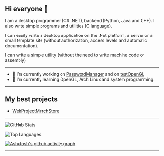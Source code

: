 ## Hi everyone 👋

I am a desktop programmer (C# .NET), backend (Python, Java and C++). I also write simple programs and utilities (C language).

I can easily write a desktop application on the .Net platform, a server or a small template site (without authorization, access levels and automatic documentation).

I can write a simple utility (without the need to write machine code or assembly)

---

- 🔭 I’m currently working on [PasswordManager](https://github.com/ClassZak/PasswordManager) and on [testOpenGL](https://github.com/ClassZak/testOpenGL)
- 🌱 I’m currently learning OpenGL, Arch Linux and system programming.

---

## My best projects

- [WebProjectMerchStore](https://github.com/ClassZak/WebProjectMerchStore)

---

![GitHub Stats](https://github-readme-stats.vercel.app/api?username=ClassZak&show_icons=true&theme=tokyonight) 

![Top Languages](https://github-readme-stats.vercel.app/api/top-langs/?username=ClassZak&layout=compact&theme=dark&langs_count=10)

[![Ashutosh's github activity graph](https://github-readme-activity-graph.vercel.app/graph?username=ClassZak&line=24292e&point=24292e&area=true&hide_border=true&hide_title=true&days=50&theme=github-compact)](https://github.com/ashutosh00710/github-readme-activity-graph)

---




<!--
**ClassZak/ClassZak** is a ✨ _special_ ✨ repository because its `README.md` (this file) appears on your GitHub profile.

Here are some ideas to get you started:

- 🔭 I’m currently working o ...
- 🌱 I’m currently learning ...
- 👯 I’m looking to collaborate on ...
- 🤔 I’m looking for help with ...
- 💬 Ask me about ...
- 📫 How to reach me: ...
- 😄 Pronouns: ...
- ⚡ Fun fact: ...
-->
